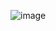 ![image](https://user-images.githubusercontent.com/82504030/201658880-ac2ffbf3-3ad6-4f87-9e05-3656fd5e2fe6.png)

